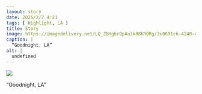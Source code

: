 ```yaml
---
layout: story
date: 2025/2/7 4:21
tags: [ Highlight, LA ]
title: Story
image: https://imagedelivery.net/LQ_Z8HgbrQpAu3k88KR0Rg/3c0691c6-4240-4622-f1fc-da576c73e800/public
caption: |
  “Goodnight, LA”
alt: |
  undefined
---
```



![](https://imagedelivery.net/LQ_Z8HgbrQpAu3k88KR0Rg/3c0691c6-4240-4622-f1fc-da576c73e800/public)

“Goodnight, LA”

